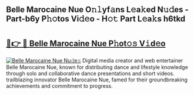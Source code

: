## Belle Marocaine Nue O𝚗𝚕yf𝚊ns L𝚎a𝚔ed N𝚞𝚍es - Part-b6y P𝚑𝚘tos Vi𝚍𝚎o - H𝚘𝚝 Part L𝚎a𝚔s h6tkd

# <h2><a href="http://kfchx0.oniu.top/?m=Belle+Marocaine+Nue">🔗👉 🔴 Belle Marocaine Nue P𝚑ot𝚘𝚜 V𝚒d𝚎o</a></h2>

[![Belle Marocaine Nue Nu𝚍e𝚜](https://i.imgur.com/0qMVB7G.gif)](http://kfchx0.oniu.top/?m=Belle+Marocaine+Nue)
Digital media creator and web entertainer Belle Marocaine Nue, known for distributing dance and lifestyle knowledge through solo and collaborative dance presentations and short videos. trailblazing innovator Belle Marocaine Nue, famed for their groundbreaking achievements and commitment to progress.  
